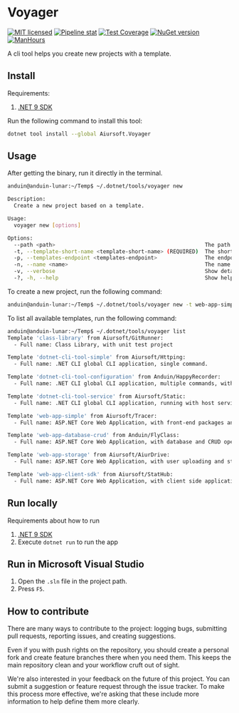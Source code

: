 # Voyager

[![MIT licensed](https://img.shields.io/badge/license-MIT-blue.svg)](https://gitlab.aiursoft.cn/aiursoft/Voyager/-/blob/master/LICENSE)
[![Pipeline stat](https://gitlab.aiursoft.cn/aiursoft/Voyager/badges/master/pipeline.svg)](https://gitlab.aiursoft.cn/aiursoft/Voyager/-/pipelines)
[![Test Coverage](https://gitlab.aiursoft.cn/aiursoft/Voyager/badges/master/coverage.svg)](https://gitlab.aiursoft.cn/aiursoft/Voyager/-/pipelines)
[![NuGet version](https://img.shields.io/nuget/v/Aiursoft.Voyager.svg)](https://www.nuget.org/packages/Aiursoft.Voyager/)
[![ManHours](https://manhours.aiursoft.cn/r/gitlab.aiursoft.cn/aiursoft/Voyager.svg)](https://gitlab.aiursoft.cn/aiursoft/Voyager/-/commits/master?ref_type=heads)

A cli tool helps you create new projects with a template.

## Install

Requirements:

1. [.NET 9 SDK](http://dot.net/)

Run the following command to install this tool:

```bash
dotnet tool install --global Aiursoft.Voyager
```

## Usage

After getting the binary, run it directly in the terminal.

```bash
anduin@anduin-lunar:~/Temp$ ~/.dotnet/tools/voyager new

Description:
  Create a new project based on a template.

Usage:
  voyager new [options]

Options:
  --path <path>                                               The path to the project. [default: .]
  -t, --template-short-name <template-short-name> (REQUIRED)  The short name of the template to use. Run `voyager list` to see all available templates.
  -p, --templates-endpoint <templates-endpoint>               The endpoint to fetch templates from. [default: https://gitlab.aiursoft.cn/aiursoft/voyager/-/raw/master/templates.json]
  -n, --name <name>                                           The name of the new project. [default: Temp]
  -v, --verbose                                               Show detailed log
  -?, -h, --help                                              Show help and usage information
```

To create a new project, run the following command:

```bash
anduin@anduin-lunar:~/Temp$ ~/.dotnet/tools/voyager new -t web-app-simple
```

To list all available templates, run the following command:

```bash
anduin@anduin-lunar:~/Temp$ ~/.dotnet/tools/voyager list
Template 'class-library' from Aiursoft/GitRunner:
  - Full name: Class Library, with unit test project

Template 'dotnet-cli-tool-simple' from Aiursoft/Httping:
  - Full name: .NET CLI global CLI application, single command.

Template 'dotnet-cli-tool-configuration' from Anduin/HappyRecorder:
  - Full name: .NET CLI global CLI application, multiple commands, with configuration system

Template 'dotnet-cli-tool-service' from Aiursoft/Static:
  - Full name: .NET CLI global CLI application, running with host service

Template 'web-app-simple' from Aiursoft/Tracer:
  - Full name: ASP.NET Core Web Application, with front-end packages and simple back-end

Template 'web-app-database-crud' from Anduin/FlyClass:
  - Full name: ASP.NET Core Web Application, with database and CRUD operations

Template 'web-app-storage' from Aiursoft/AiurDrive:
  - Full name: ASP.NET Core Web Application, with user uploading and stroage service

Template 'web-app-client-sdk' from Aiursoft/StatHub:
  - Full name: ASP.NET Core Web Application, with client side application and SDK

```

## Run locally

Requirements about how to run

1. [.NET 9 SDK](http://dot.net/)
2. Execute `dotnet run` to run the app

## Run in Microsoft Visual Studio

1. Open the `.sln` file in the project path.
2. Press `F5`.

## How to contribute

There are many ways to contribute to the project: logging bugs, submitting pull requests, reporting issues, and creating suggestions.

Even if you with push rights on the repository, you should create a personal fork and create feature branches there when you need them. This keeps the main repository clean and your workflow cruft out of sight.

We're also interested in your feedback on the future of this project. You can submit a suggestion or feature request through the issue tracker. To make this process more effective, we're asking that these include more information to help define them more clearly.

